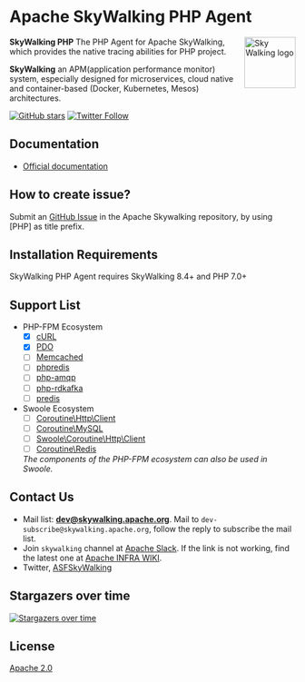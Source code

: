 # Apache SkyWalking PHP Agent

<img src="http://skywalking.apache.org/assets/logo.svg" alt="Sky Walking logo" height="90px" align="right" />

**SkyWalking PHP** The PHP Agent for Apache SkyWalking, which provides the native tracing abilities for PHP project.

**SkyWalking** an APM(application performance monitor) system, especially designed for
microservices, cloud native and container-based (Docker, Kubernetes, Mesos) architectures.

[![GitHub stars](https://img.shields.io/github/stars/apache/skywalking-php.svg?style=for-the-badge&label=Stars&logo=github)](https://github.com/apache/skywalking-php)
[![Twitter Follow](https://img.shields.io/twitter/follow/asfskywalking.svg?style=for-the-badge&label=Follow&logo=twitter)](https://twitter.com/AsfSkyWalking)

## Documentation

* [Official documentation](https://skywalking.apache.org/docs/#PHPAgent)

## How to create issue?

Submit an [GitHub Issue](https://github.com/apache/skywalking/issues/new/choose) in the Apache Skywalking repository, by using [PHP] as title prefix.

## Installation Requirements

SkyWalking PHP Agent requires SkyWalking 8.4+ and PHP 7.0+

## Support List

* PHP-FPM Ecosystem
  * [x] [cURL](https://www.php.net/manual/en/book.curl.php#book.curl)
  * [x] [PDO](https://www.php.net/manual/en/book.pdo.php)
  * [ ] [Memcached](https://www.php.net/manual/en/book.memcached.php)
  * [ ] [phpredis](https://github.com/phpredis/phpredis)
  * [ ] [php-amqp](https://github.com/php-amqp/php-amqp)
  * [ ] [php-rdkafka](https://github.com/arnaud-lb/php-rdkafka)
  * [ ] [predis](https://github.com/predis/predis)

* Swoole Ecosystem
  * [ ] [Coroutine\Http\Client](https://wiki.swoole.com/#/coroutine_client/http_client)
  * [ ] [Coroutine\MySQL](https://wiki.swoole.com/#/coroutine_client/mysql)
  * [ ] [Swoole\Coroutine\Http\Client](https://wiki.swoole.com/#/coroutine_client/http_client)
  * [ ] [Coroutine\Redis](https://wiki.swoole.com/#/coroutine_client/redis)

  *The components of the PHP-FPM ecosystem can also be used in Swoole.*

## Contact Us

* Mail list: **dev@skywalking.apache.org**. Mail to `dev-subscribe@skywalking.apache.org`, follow the reply to subscribe the mail list.
* Join `skywalking` channel at [Apache Slack](http://s.apache.org/slack-invite). If the link is not working, find the latest one at [Apache INFRA WIKI](https://cwiki.apache.org/confluence/display/INFRA/Slack+Guest+Invites).
* Twitter, [ASFSkyWalking](https://twitter.com/AsfSkyWalking)

## Stargazers over time

[![Stargazers over time](https://starchart.cc/apache/skywalking-php.svg)](https://starchart.cc/apache/skywalking-php)

## License

[Apache 2.0](LICENSE)
